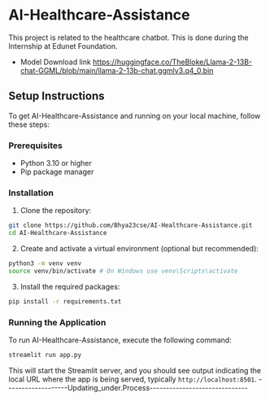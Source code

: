 # AI-Healthcare-Assistance
This project is related to the healthcare chatbot. This is done during the Internship at Edunet Foundation.<br>
  + Model Download link https://huggingface.co/TheBloke/Llama-2-13B-chat-GGML/blob/main/llama-2-13b-chat.ggmlv3.q4_0.bin


## Setup Instructions

To get AI-Healthcare-Assistance and running on your local machine, follow these steps:

### Prerequisites

- Python 3.10 or higher
- Pip package manager


### Installation

1. Clone the repository:

```bash
git clone https://github.com/Bhya23cse/AI-Healthcare-Assistance.git
cd AI-Healthcare-Assistance
```

2. Create and activate a virtual environment (optional but recommended):
```bash
python3 -m venv venv
source venv/bin/activate # On Windows use venv\Scripts\activate
```

3. Install the required packages:

```bash
pip install -r requirements.txt
```

### Running the Application

To run AI-Healthcare-Assistance, execute the following command:

```bash
streamlit run app.py
```

This will start the Streamlit server, and you should see output indicating the local URL where the app is being served, typically `http://localhost:8501`.
-------------------Updating_under.Process------------------------------
